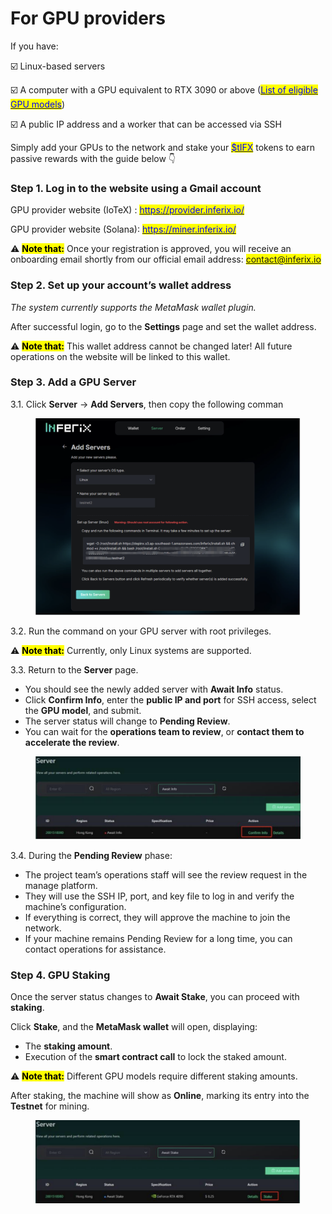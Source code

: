 # For GPU providers

If you have:

☑️ Linux-based servers &#x20;

☑️ A computer with a GPU equivalent to RTX 3090 or above ([<mark style="color:blue;">List of eligible GPU models</mark>](../gpu-staking-and-unstaking/staking-requirements.md))

☑️ A public IP address and a worker that can be accessed via SSH

Simply add your GPUs to the network and stake your [<mark style="color:blue;">$tIFX</mark>](https://x.com/search?q=%24tIFX\&src=cashtag_click) tokens to earn passive rewards with the guide below 👇

### Step 1. Log in to the website using a Gmail account

GPU provider website (IoTeX) : [<mark style="color:blue;">https://provider.inferix.io/</mark>](https://provider.inferix.io/)

GPU provider website (Solana): [<mark style="color:blue;">https://miner.inferix.io/</mark>](https://miner.inferix.io/)

⚠️ <mark style="background-color:yellow;">**Note that:**</mark> Once your registration is approved, you will receive an onboarding email shortly from our official email address: <mark style="color:blue;">contact@inferix.io</mark>&#x20;

### Step 2. Set up your account’s wallet address

_The system currently supports the MetaMask wallet plugin._&#x20;

After successful login, go to the **Settings** page and set the wallet address.&#x20;

⚠️ <mark style="background-color:yellow;">**Note that:**</mark> This wallet address cannot be changed later! All future operations on the website will be linked to this wallet.

### Step 3. Add a GPU Server

3.1. Click **Server** → **Add Servers**, then copy the following comman

<figure><img src="../../.gitbook/assets/Screenshot 2025-03-13 at 22.41.15.png" alt=""><figcaption></figcaption></figure>

3.2. Run the command on your GPU server with root privileges.

⚠️ <mark style="background-color:yellow;">**Note that:**</mark> Currently, only Linux systems are supported.

3.3. Return to the **Server** page.

* You should see the newly added server with **Await Info** status.&#x20;
* Click **Confirm Info**, enter the **public IP and port** for SSH access, select the **GPU model**, and submit.
* The server status will change to **Pending Review**.&#x20;
* You can wait for the **operations team to review**, or **contact them to accelerate the review**.

<figure><img src="../../.gitbook/assets/Screenshot 2025-03-13 at 22.45.38.png" alt=""><figcaption></figcaption></figure>

3.4. During the **Pending Review** phase:

* The project team’s operations staff will see the review request in the manage platform.&#x20;
* They will use the SSH IP, port, and key file to log in and verify the machine’s configuration.&#x20;
* If everything is correct, they will approve the machine to join the network.&#x20;
* If your machine remains Pending Review for a long time, you can contact operations for assistance.

### Step 4. GPU Staking

Once the server status changes to **Await Stake**, you can proceed with **staking**.&#x20;

Click **Stake**, and the **MetaMask wallet** will open, displaying:&#x20;

* The **staking amount**.&#x20;
* Execution of the **smart contract call** to lock the staked amount.&#x20;

⚠️ <mark style="background-color:yellow;">**Note that:**</mark> Different GPU models require different staking amounts.&#x20;

After staking, the machine will show as **Online**, marking its entry into the **Testnet** for mining.

<figure><img src="../../.gitbook/assets/Screenshot 2025-03-13 at 22.48.36.png" alt=""><figcaption></figcaption></figure>
